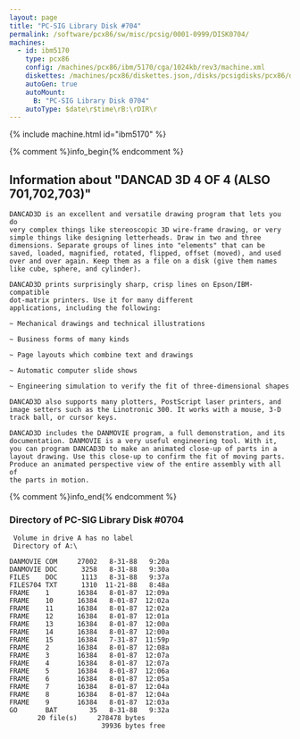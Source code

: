 ```yaml
---
layout: page
title: "PC-SIG Library Disk #704"
permalink: /software/pcx86/sw/misc/pcsig/0001-0999/DISK0704/
machines:
  - id: ibm5170
    type: pcx86
    config: /machines/pcx86/ibm/5170/cga/1024kb/rev3/machine.xml
    diskettes: /machines/pcx86/diskettes.json,/disks/pcsigdisks/pcx86/diskettes.json
    autoGen: true
    autoMount:
      B: "PC-SIG Library Disk 0704"
    autoType: $date\r$time\rB:\rDIR\r
---
```


{% include machine.html id="ibm5170" %}

{% comment %}info_begin{% endcomment %}

## Information about "DANCAD 3D 4 OF 4 (ALSO 701,702,703)"

    DANCAD3D is an excellent and versatile drawing program that lets you do
    very complex things like stereoscopic 3D wire-frame drawing, or very
    simple things like designing letterheads. Draw in two and three
    dimensions. Separate groups of lines into "elements" that can be
    saved, loaded, magnified, rotated, flipped, offset (moved), and used
    over and over again. Keep them as a file on a disk (give them names
    like cube, sphere, and cylinder).
    
    DANCAD3D prints surprisingly sharp, crisp lines on Epson/IBM-compatible
    dot-matrix printers. Use it for many different
    applications, including the following:
    
    ~ Mechanical drawings and technical illustrations
    
    ~ Business forms of many kinds
    
    ~ Page layouts which combine text and drawings
    
    ~ Automatic computer slide shows
    
    ~ Engineering simulation to verify the fit of three-dimensional shapes
    
    DANCAD3D also supports many plotters, PostScript laser printers, and
    image setters such as the Linotronic 300. It works with a mouse, 3-D
    track ball, or cursor keys.
    
    DANCAD3D includes the DANMOVIE program, a full demonstration, and its
    documentation. DANMOVIE is a very useful engineering tool. With it,
    you can program DANCAD3D to make an animated close-up of parts in a
    layout drawing. Use this close-up to confirm the fit of moving parts.
    Produce an animated perspective view of the entire assembly with all of
    the parts in motion.
{% comment %}info_end{% endcomment %}


### Directory of PC-SIG Library Disk #0704

     Volume in drive A has no label
     Directory of A:\

    DANMOVIE COM     27002   8-31-88   9:20a
    DANMOVIE DOC      3258   8-31-88   9:30a
    FILES    DOC      1113   8-31-88   9:37a
    FILES704 TXT      1310  11-21-88   8:48a
    FRAME    1       16384   8-01-87  12:09a
    FRAME    10      16384   8-01-87  12:02a
    FRAME    11      16384   8-01-87  12:02a
    FRAME    12      16384   8-01-87  12:01a
    FRAME    13      16384   8-01-87  12:00a
    FRAME    14      16384   8-01-87  12:00a
    FRAME    15      16384   7-31-87  11:59p
    FRAME    2       16384   8-01-87  12:08a
    FRAME    3       16384   8-01-87  12:07a
    FRAME    4       16384   8-01-87  12:07a
    FRAME    5       16384   8-01-87  12:06a
    FRAME    6       16384   8-01-87  12:05a
    FRAME    7       16384   8-01-87  12:04a
    FRAME    8       16384   8-01-87  12:04a
    FRAME    9       16384   8-01-87  12:03a
    GO       BAT        35   8-31-88   9:32a
           20 file(s)     278478 bytes
                           39936 bytes free
